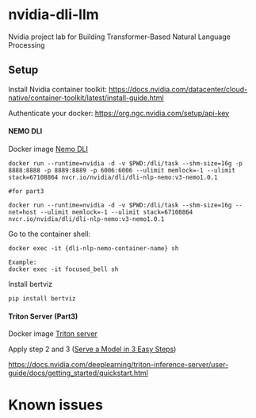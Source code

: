 # nvidia-dli-llm

Nvidia project lab for Building Transformer-Based Natural Language Processing

## Setup

Install Nvidia container toolkit: https://docs.nvidia.com/datacenter/cloud-native/container-toolkit/latest/install-guide.html

Authenticate your docker: https://org.ngc.nvidia.com/setup/api-key


#### NEMO DLI
Docker image [Nemo DLI](https://catalog.ngc.nvidia.com/orgs/nvidia/teams/dli/containers/dli-nlp-nemo)
```commandline
docker run --runtime=nvidia -d -v $PWD:/dli/task --shm-size=16g -p 8888:8888 -p 8889:8889 -p 6006:6006 --ulimit memlock=-1 --ulimit stack=67108864 nvcr.io/nvidia/dli/dli-nlp-nemo:v3-nemo1.0.1

#for part3

docker run --runtime=nvidia -d -v $PWD:/dli/task --shm-size=16g --net=host --ulimit memlock=-1 --ulimit stack=67108864 nvcr.io/nvidia/dli/dli-nlp-nemo:v3-nemo1.0.1
```

Go to the container shell:
```commandline
docker exec -it {dli-nlp-nemo-container-name} sh

Example:
docker exec -it focused_bell sh
```
Install bertviz
```commandline
pip install bertviz
```


#### Triton Server (Part3)
Docker image [Triton server ](https://github.com/triton-inference-server/server)

Apply step 2 and 3 ([Serve a Model in 3 Easy Steps](https://github.com/triton-inference-server/server?tab=readme-ov-file#serve-a-model-in-3-easy-steps))

https://docs.nvidia.com/deeplearning/triton-inference-server/user-guide/docs/getting_started/quickstart.html



# Known issues